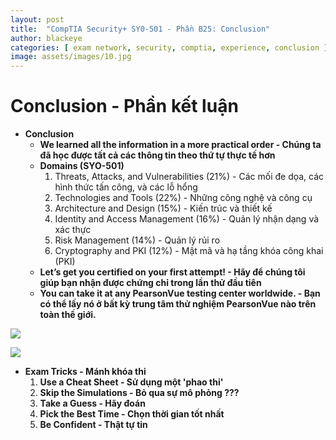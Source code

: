 ```yaml
---
layout: post
title:  "CompTIA Security+ SY0-501 - Phần B25: Conclusion"
author: blackeye
categories: [ exam network, security, comptia, experience, conclusion ]
image: assets/images/10.jpg
---
```

# Conclusion - Phần kết luận
* **Conclusion**
    * **We learned all the information in a more practical order - Chúng ta đã học được tất cả các thông tin theo thứ tự thực tế hơn** 
    * **Domains (SYO-501)**
        1. Threats, Attacks, and Vulnerabilities (21%) - Các mối đe dọa, các hình thức tấn công, và các lỗ hổng
        2. Technologies and Tools (22%) - Những công nghệ và công cụ
        3. Architecture and Design (15%) - Kiến trúc và thiết kế
        4. Identity and Access Management (16%) - Quản lý nhận dạng và xác thực
        5. Risk Management (14%) - Quản lý rủi ro
        6. Cryptography and PKI (12%) - Mật mã và hạ tầng khóa công khai (PKI)
    * **Let’s get you certified on your first attempt! - Hãy để chúng tôi giúp bạn nhận được chứng chỉ trong lần thử đầu tiên**
    * **You can take it at any PearsonVue testing center worldwide. - Bạn có thể lấy nó ở bất kỳ trung tâm thử nghiệm PearsonVue nào trên toàn thế giới.**

![]({{site.baseurl}}/assets/images/conclusion01.png)


![]({{site.baseurl}}/assets/images/conclusion02.png)

* **Exam Tricks - Mánh khóa thi**
    1. **Use a Cheat Sheet - Sử dụng một 'phao thi'**
    2. **Skip the Simulations - Bỏ qua sự mô phỏng ???**
    3. **Take a Guess - Hãy đoán**
    4. **Pick the Best Time - Chọn thời gian tốt nhất**
    5. **Be Confident - Thật tự tin**